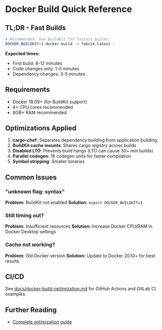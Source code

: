 # Docker Build Quick Reference

## TL;DR - Fast Builds

```bash
# Recommended: Use BuildKit for fastest builds
DOCKER_BUILDKIT=1 docker build -t fabrik:latest .
```

**Expected times:**
- First build: 8-12 minutes
- Code changes only: 1-3 minutes
- Dependency changes: 3-5 minutes

## Requirements

- Docker 18.09+ (for BuildKit support)
- 4+ CPU cores recommended
- 8GB+ RAM recommended

## Optimizations Applied

1. **cargo-chef**: Separates dependency building from application building
2. **BuildKit cache mounts**: Shares cargo registry across builds
3. **Disabled LTO**: Prevents build hangs (LTO can cause 30+ min builds)
4. **Parallel codegen**: 16 codegen units for faster compilation
5. **Symbol stripping**: Smaller binaries

## Common Issues

### "unknown flag: syntax"
**Problem:** BuildKit not enabled
**Solution:** `export DOCKER_BUILDKIT=1`

### Still timing out?
**Problem:** Insufficient resources
**Solution:** Increase Docker CPU/RAM in Docker Desktop settings

### Cache not working?
**Problem:** Old Docker version
**Solution:** Update to Docker 20.10+ for best results

## CI/CD

See [docs/docker-build-optimization.md](./docs/docker-build-optimization.md) for GitHub Actions and GitLab CI examples.

## Further Reading

- [Complete optimization guide](./docs/docker-build-optimization.md)
